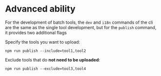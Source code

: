 # Advanced ability

For the development of batch tools, the `dev` and `i18n` commands of the cli are the same as the single tool development, but for the `publish` command, it provides two additional flags

Specify the tools you want to upload:

```shell
npm run publish --include=tool1,tool2
```

Exclude tools that do **not need to be uploaded**:

```shell
npm run publish --exclude=tool3,tool4
```
